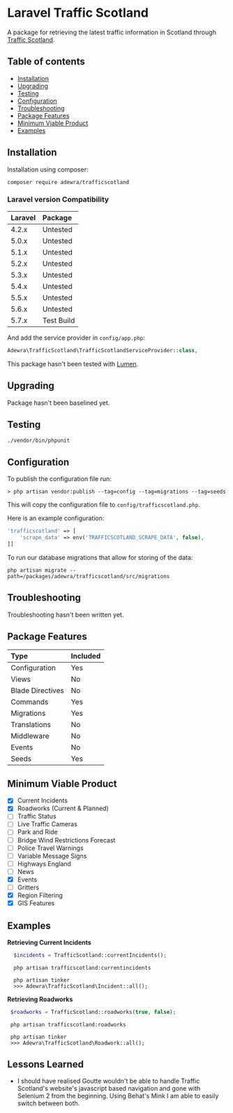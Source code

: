 Laravel Traffic Scotland
===============

A package for retrieving the latest traffic information in Scotland through [Traffic Scotland](https://trafficscotland.org/).

Table of contents
-----------------
* [Installation](#installation)
* [Upgrading](#upgrading)
* [Testing](#testing)
* [Configuration](#configuration)
* [Troubleshooting](#troubleshooting)
* [Package Features](#troubleshooting)
* [Minimum Viable Product](#minimumviableproduct)
* [Examples](#examples)

Installation
------------

Installation using composer:

```
composer require adewra/trafficscotland
```

### Laravel version Compatibility

 Laravel  | Package
:---------|:----------
 4.2.x    | Untested
 5.0.x    | Untested
 5.1.x    | Untested
 5.2.x    | Untested
 5.3.x    | Untested
 5.4.x    | Untested
 5.5.x    | Untested
 5.6.x    | Untested
 5.7.x    | Test Build

And add the service provider in `config/app.php`:

```php
Adewra\TrafficScotland\TrafficScotlandServiceProvider::class,
```

This package hasn't been tested with [Lumen](http://lumen.laravel.com).

Upgrading
---------

Package hasn't been baselined yet.

Testing
-------

```
./vendor/bin/phpunit
```

Configuration
-------------

To publish the configuration file run:

```
> php artisan vendor:publish --tag=config --tag=migrations --tag=seeds
```

This will copy the configuration file to `config/trafficscotland.php`.

Here is an example configuration:

```php
'trafficscotland' => [
    'scrape_data' => env('TRAFFICSCOTLAND_SCRAPE_DATA', false),
]]
```

To run our database migrations that allow for storing of the data:

```
php artisan migrate --path=/packages/adewra/trafficscotland/src/migrations
```


Troubleshooting
-------

Troubleshooting hasn't been written yet.

Package Features
-------------

 Type  | Included
:---------|:----------
 Configuration    | Yes
 Views    | No
 Blade Directives    | No
 Commands    | Yes
 Migrations    | Yes
 Translations    | No
 Middleware    | No
 Events   | No
 Seeds    | Yes
 
Minimum Viable Product
-------- 
- [x] Current Incidents
- [x] Roadworks (Current & Planned)
- [ ] Traffic Status
- [ ] Live Traffic Cameras
- [ ] Park and Ride
- [ ] Bridge Wind Restrictions Forecast
- [ ] Police Travel Warnings
- [ ] Variable Message Signs
- [ ] Highways England
- [ ] News
- [x] Events
- [ ] Gritters
- [x] Region Filtering
- [x] GIS Features

Examples
-------- 
 
 **Retrieving Current Incidents**
  
  ```php
    $incidents = TrafficScotland::currentIncidents();
  ```
  ```
    php artisan trafficscotland:currentincidents
  ```
  ```
    php artisan tinker
    >>> Adewra\TrafficScotland\Incident::all();
  ```
 
  **Retrieving Roadworks**
  
   ```php
    $roadworks = TrafficScotland::roadworks(true, false);
   ```
   ```
    php artisan trafficscotland:roadworks
   ```
   ```
    php artisan tinker
    >>> Adewra\TrafficScotland\Roadwork::all();
   ```
   
   Lessons Learned
   -------- 
   
   - I should have realised Goutte wouldn't be able to handle Traffic Scotland's website's javascript based navigation and gone with Selenium 2 from the beginning. Using Behat's Mink I am able to easily switch between both.
